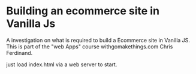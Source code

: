 # Building an ecommerce site in Vanilla Js
A investigation on what is required to build a Ecommerce site in Vanilla JS. 
This is part of the "web Apps" course withgomakethings.com Chris Ferdinand.

just load index.html via a web server to start. 
